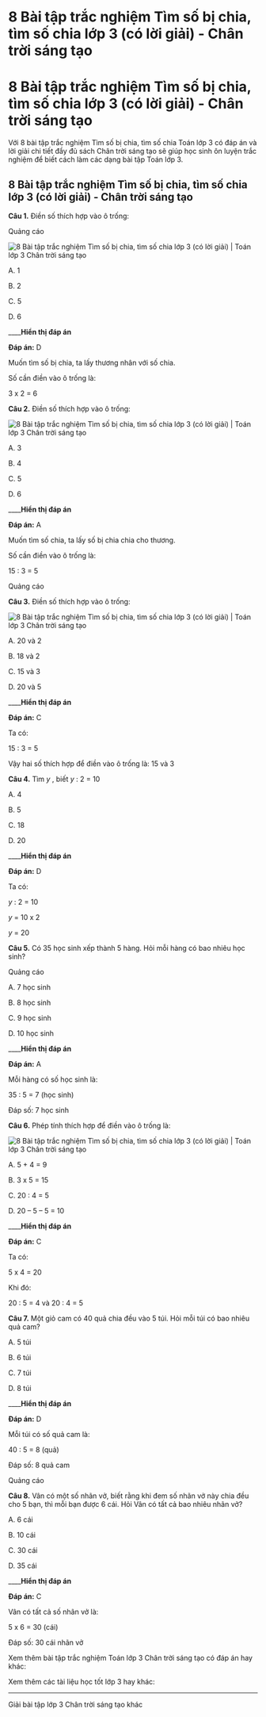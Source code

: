 # 8 Bài tập trắc nghiệm Tìm số bị chia, tìm số chia lớp 3 (có lời giải) - Chân trời sáng tạo

# 8 Bài tập trắc nghiệm Tìm số bị chia, tìm số chia lớp 3 (có lời giải) - Chân trời sáng tạo

Với 8 bài tập trắc nghiệm Tìm số bị chia, tìm số chia Toán lớp 3 có đáp án và lời giải chi tiết đầy đủ sách Chân trời sáng tạo sẽ giúp học sinh ôn luyện trắc nghiệm để biết cách làm các dạng bài tập Toán lớp 3.

## 8 Bài tập trắc nghiệm Tìm số bị chia, tìm số chia lớp 3 (có lời giải) - Chân trời sáng tạo

**Câu 1.** Điền số thích hợp vào ô trống:

Quảng cáo

![8 Bài tập trắc nghiệm Tìm số bị chia, tìm số chia lớp 3 \(có lời giải\) | Toán lớp 3 Chân trời sáng tạo](https://vietjack.com/toan-3-ct/images/trac-nghiem-tim-so-bi-chia-tim-so-chia-243712.PNG)

A. 1

B. 2

C. 5

D. 6

____**Hiển thị đáp án**

**Đáp án:** D

Muốn tìm số bị chia, ta lấy thương nhân với số chia.

Số cần điền vào ô trống là:

3 x 2 = 6

**Câu 2.** Điền số thích hợp vào ô trống:

![8 Bài tập trắc nghiệm Tìm số bị chia, tìm số chia lớp 3 \(có lời giải\) | Toán lớp 3 Chân trời sáng tạo](https://vietjack.com/toan-3-ct/images/trac-nghiem-tim-so-bi-chia-tim-so-chia-243713.PNG)

A. 3

B. 4

C. 5

D. 6

____**Hiển thị đáp án**

**Đáp án:** A

Muốn tìm số chia, ta lấy số bị chia chia cho thương.

Số cần điền vào ô trống là:

15 : 3 = 5

Quảng cáo

**Câu 3.** Điền số thích hợp vào ô trống:

![8 Bài tập trắc nghiệm Tìm số bị chia, tìm số chia lớp 3 \(có lời giải\) | Toán lớp 3 Chân trời sáng tạo](https://vietjack.com/toan-3-ct/images/trac-nghiem-tim-so-bi-chia-tim-so-chia-243714.PNG)

A. 20 và 2

B. 18 và 2

C. 15 và 3

D. 20 và 5

____**Hiển thị đáp án**

**Đáp án:** C

Ta có: 

15 : 3 = 5

Vậy hai số thích hợp để điền vào ô trống là: 15 và 3

**Câu 4.** Tìm _y_ , biết _y_ : 2 = 10

A. 4

B. 5

C. 18

D. 20

____**Hiển thị đáp án**

**Đáp án:** D

Ta có: 

_y_ : 2 = 10

_y_ = 10 x 2

_y_ = 20

**Câu 5.** Có 35 học sinh xếp thành 5 hàng. Hỏi mỗi hàng có bao nhiêu học sinh?

Quảng cáo

A. 7 học sinh

B. 8 học sinh

C. 9 học sinh

D. 10 học sinh

____**Hiển thị đáp án**

**Đáp án:** A

Mỗi hàng có số học sinh là: 

35 : 5 = 7 (học sinh)

Đáp số: 7 học sinh

**Câu 6.** Phép tính thích hợp để điền vào ô trống là:

![8 Bài tập trắc nghiệm Tìm số bị chia, tìm số chia lớp 3 \(có lời giải\) | Toán lớp 3 Chân trời sáng tạo](https://vietjack.com/toan-3-ct/images/trac-nghiem-tim-so-bi-chia-tim-so-chia-243716.PNG)

A. 5 + 4 = 9

B. 3 x 5 = 15

C. 20 : 4 = 5

D. 20 – 5 – 5 = 10

____**Hiển thị đáp án**

**Đáp án:** C

Ta có: 

5 x 4 = 20

Khi đó: 

20 : 5 = 4 và 20 : 4 = 5

**Câu 7.** Một giỏ cam có 40 quả chia đều vào 5 túi. Hỏi mỗi túi có bao nhiêu quả cam?

A. 5 túi

B. 6 túi

C. 7 túi

D. 8 túi

____**Hiển thị đáp án**

**Đáp án:** D

Mỗi túi có số quả cam là:

40 : 5 = 8 (quả)

Đáp số: 8 quả cam

Quảng cáo

**Câu 8.** Vân có một số nhãn vở, biết rằng khi đem số nhãn vở này chia đều cho 5 bạn, thì mỗi bạn được 6 cái. Hỏi Vân có tất cả bao nhiêu nhãn vở?

A. 6 cái

B. 10 cái

C. 30 cái

D. 35 cái

____**Hiển thị đáp án**

**Đáp án:** C

Vân có tất cả số nhãn vở là:

5 x 6 = 30 (cái)

Đáp số: 30 cái nhãn vở

Xem thêm bài tập trắc nghiệm Toán lớp 3 Chân trời sáng tạo có đáp án hay khác:

Xem thêm các tài liệu học tốt lớp 3 hay khác:

* * *

Giải bài tập lớp 3 Chân trời sáng tạo khác
